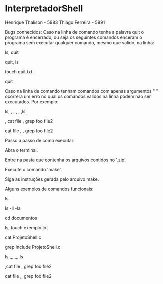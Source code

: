 # InterpretadorShell
Henrique Thalison - 5983
Thiago Ferreira - 5991

Bugs conhecidos:
Caso na linha de comando tenha a palavra quit o programa é encerrado, ou seja os seguintes comandos enceram o programa sem executar qualquer comando, mesmo que valido, na linha:

ls, quit

quit, ls

touch quit.txt

quit

Caso na linha de comando tenham comandos com apenas argumentos " " ocorrera um erro no qual os comandos validos na linha podem não ser executados. Por exemplo:

ls, , , , , ,ls

 , cat file , grep foo file2
 
cat file , , grep foo file2

Passo a passo de como executar:

Abra o terminal.

Entre na pasta que contenha os arquivos contidos no '.zip'.

Execute o comando 'make'.

Siga as instruções gerada pelo arquivo make.

Alguns exemplos de comandos funcionais:

ls

ls -ll -la

cd documentos

ls, touch exemplo.txt

cat ProjetoShell.c

grep include ProjetoShell.c

ls,,,,,,,,,ls

,cat file , grep foo file2

cat file ,, grep foo file2




